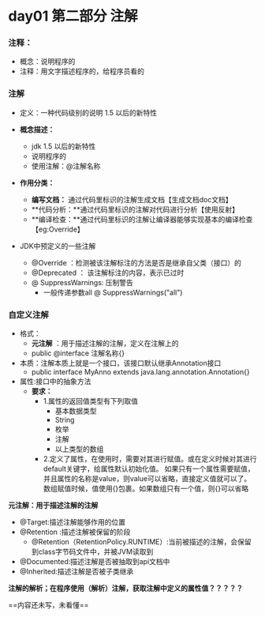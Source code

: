 # day01 第二部分  注解

### 注释：

* 概念：说明程序的
* 注释：用文字描述程序的，给程序员看的



### 注解

* 定义：一种代码级别的说明  1.5 以后的新特性
* **概念描述：**
  * jdk 1.5 以后的新特性
  * 说明程序的
  * 使用注解：@注解名称
* **作用分类：**
  * **编写文档：** 通过代码里标识的注解生成文档【生成文档doc文档】
  * **代码分析：**通过代码里标识的注解对代码进行分析【使用反射】
  * **编译检查：**通过代码里标识的注解让编译器能够实现基本的编译检查【eg:Override】



* JDK中预定义的一些注解
  * @Override     ：检测被该注解标注的方法是否是继承自父类（接口）的      
  * @Deprecated ：  该注解标注的内容，表示已过时
  * @ SuppressWarnings:      压制警告
    * 一般传递参数all    @ SuppressWarnings("all")



### 自定义注解

* 格式：
  * **元注解**         ：用于描述注解的注解，定义在注解上的
  * public  @interface  注解名称{}
* 本质：注解本质上就是一个接口，该接口默认继承Annotation接口
  * public interface MyAnno  extends  java.lang.annotation.Annotation{}
* 属性:接口中的抽象方法
  * **要求：**
    * 1.属性的返回值类型有下列取值
      * 基本数据类型
      * String
      * 枚举
      * 注解
      * 以上类型的数组
    * 2.定义了属性，在使用时，需要对其进行赋值。或在定义时候对其进行default关键字，给属性默认初始化值。 如果只有一个属性需要赋值，并且属性的名称是value，则value可以省略，直接定义值就可以了。  数组赋值时候，值使用{}包裹。如果数组只有一个值，则{}可以省略



**元注解：用于描述注解的注解**

* @Target:描述注解能够作用的位置
* @Retention :描述注解被保留的阶段
  * @Retention（RetentionPolicy.RUNTIME）:当前被描述的注解，会保留到class字节码文件中，并被JVM读取到 
* @Documented:描述注解是否被抽取到api文档中
* @Inherited:描述注解是否被子类继承





**注解的解析；在程序使用（解析）注解，获取注解中定义的属性值？？？？？**

==内容还未写，未看懂==

